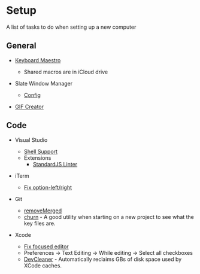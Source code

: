 # Setup
A list of tasks to do when setting up a new computer

## General

* [Keyboard Maestro](https://www.keyboardmaestro.com/main/)
    * Shared macros are in iCloud drive

* Slate Window Manager
    * [Config](https://github.com/plivesey/SlateConfig)

* [GIF Creator](https://apps.apple.com/us/app/crunchygif-ezpz-video-to-gif/id1485165995?mt=12)

## Code

* Visual Studio
    * [Shell Support](https://code.visualstudio.com/docs/setup/mac#_launching-from-the-command-line)
    * Extensions
        * [StandardJS Linter](https://marketplace.visualstudio.com/items?itemName=chenxsan.vscode-standardjs)

* iTerm
    * [Fix option-left/right](https://coderwall.com/p/h6yfda/use-and-to-jump-forwards-backwards-words-in-iterm-2-on-os-x)

* Git
    * [removeMerged](https://github.com/plivesey/removeMerged)
    * [churn](https://github.com/garybernhardt/dotfiles/blob/f0c0ff92209e5aed4fa3ef6faf056eb9944a8f12/bin/git-churn) - A good utility when starting on a new project to see what the key files are.
    
* Xcode
    * [Fix focused editor](https://www.jessesquires.com/blog/xcode-tip-improving-assistant-editor/)
    * Preferences -> Text Editing -> While editing -> Select all checkboxes
    * [DevCleaner](https://itunes.apple.com/us/app/devcleaner/id1388020431?mt=12) - Automatically reclaims GBs of disk space used by XCode caches.
